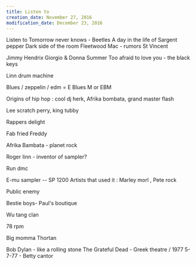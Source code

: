 ```yaml
---
title: Listen to
creation_date: November 27, 2016
modification_date: December 23, 2016
---
```



Listen to
Tomorrow never knows - Beetles 
A day in the life of
Sargent pepper
Dark side of the room 
Fleetwood Mac - rumors 
St Vincent 

Jimmy Hendrix 
Giorgio & Donna Summer
Too afraid to love you - the black keys 

Linn drum machine 

Blues / zeppelin / edm = E Blues M or EBM

Origins of hip hop : cool dj herk, Afrika bombata, grand master flash

Lee scratch perry, king tubby

Rappers delight 

Fab fried Freddy 

Afrika Bambata - planet rock 

Roger linn - inventor of sampler?

Run dmc 

E-mu sampler -- SP 1200
Artists that used it : Marley morl , Pete rock

Public enemy

Bestie boys- Paul's boutique

Wu tang clan

78 rpm

Big momma Thortan 

Bob Dylan - like a rolling stone 
The Grateful Dead - Greek theatre / 1977 5-7-77 - Betty cantor

